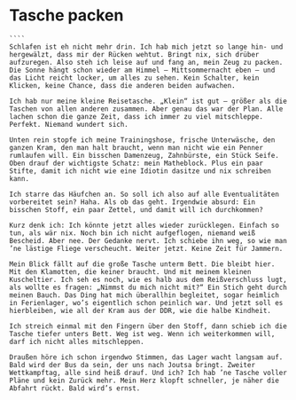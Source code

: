 # Tasche packen 

````````
````
Schlafen ist eh nicht mehr drin. Ich hab mich jetzt so lange hin- und hergewälzt, dass mir der Rücken wehtut. Bringt nix, sich drüber aufzuregen. Also steh ich leise auf und fang an, mein Zeug zu packen. Die Sonne hängt schon wieder am Himmel – Mittsommernacht eben – und das Licht reicht locker, um alles zu sehen. Kein Schalter, kein Klicken, keine Chance, dass die anderen beiden aufwachen.

Ich hab nur meine kleine Reisetasche. „Klein“ ist gut – größer als die Taschen von allen anderen zusammen. Aber genau das war der Plan. Alle lachen schon die ganze Zeit, dass ich immer zu viel mitschleppe. Perfekt. Niemand wundert sich.

Unten rein stopfe ich meine Trainingshose, frische Unterwäsche, den ganzen Kram, den man halt braucht, wenn man nicht wie ein Penner rumlaufen will. Ein bisschen Damenzeug, Zahnbürste, ein Stück Seife. Oben drauf der wichtigste Schatz: mein Matheblock. Plus ein paar Stifte, damit ich nicht wie eine Idiotin dasitze und nix schreiben kann.

Ich starre das Häufchen an. So soll ich also auf alle Eventualitäten vorbereitet sein? Haha. Als ob das geht. Irgendwie absurd: Ein bisschen Stoff, ein paar Zettel, und damit will ich durchkommen?

Kurz denk ich: Ich könnte jetzt alles wieder zurücklegen. Einfach so tun, als wär nix. Noch bin ich nicht aufgeflogen, niemand weiß Bescheid. Aber nee. Der Gedanke nervt. Ich schiebe ihn weg, so wie man ’ne lästige Fliege verscheucht. Weiter jetzt. Keine Zeit für Jammern.

Mein Blick fällt auf die große Tasche unterm Bett. Die bleibt hier. Mit den Klamotten, die keiner braucht. Und mit meinem kleinen Kuscheltier. Ich seh es noch, wie es halb aus dem Reißverschluss lugt, als wollte es fragen: „Nimmst du mich nicht mit?“ Ein Stich geht durch meinen Bauch. Das Ding hat mich überallhin begleitet, sogar heimlich in Ferienlager, wo’s eigentlich schon peinlich war. Und jetzt soll es hierbleiben, wie all der Kram aus der DDR, wie die halbe Kindheit.

Ich streich einmal mit den Fingern über den Stoff, dann schieb ich die Tasche tiefer unters Bett. Weg ist weg. Wenn ich weiterkommen will, darf ich nicht alles mitschleppen.

Draußen höre ich schon irgendwo Stimmen, das Lager wacht langsam auf. Bald wird der Bus da sein, der uns nach Joutsa bringt. Zweiter Wettkampftag, alle sind heiß drauf. Und ich? Ich hab ’ne Tasche voller Pläne und kein Zurück mehr. Mein Herz klopft schneller, je näher die Abfahrt rückt. Bald wird’s ernst.